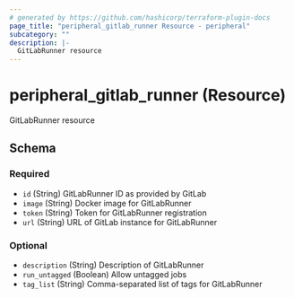 ```yaml
---
# generated by https://github.com/hashicorp/terraform-plugin-docs
page_title: "peripheral_gitlab_runner Resource - peripheral"
subcategory: ""
description: |-
  GitLabRunner resource
---
```


# peripheral_gitlab_runner (Resource)

GitLabRunner resource



<!-- schema generated by tfplugindocs -->
## Schema

### Required

- `id` (String) GitLabRunner ID as provided by GitLab
- `image` (String) Docker image for GitLabRunner
- `token` (String) Token for GitLabRunner registration
- `url` (String) URL of GitLab instance for GitLabRunner

### Optional

- `description` (String) Description of GitLabRunner
- `run_untagged` (Boolean) Allow untagged jobs
- `tag_list` (String) Comma-separated list of tags for GitLabRunner

